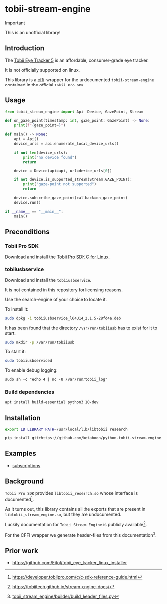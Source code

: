 # tobii-stream-engine

> [!IMPORTANT]
> This is an unofficial library!

## Introduction

The [Tobii Eye Tracker 5](https://gaming.tobii.com/product/eye-tracker-5/) is an affordable, consumer-grade eye tracker.

It is not officially supported on linux.

This library is a [cffi](https://cffi.readthedocs.io/en/stable/)-wrapper for the undocumented `tobii-stream-engine` contained in the official `Tobii Pro SDK`.

## Usage

```python
from tobii_stream_engine import Api, Device, GazePoint, Stream

def on_gaze_point(timestamp: int, gaze_point: GazePoint) -> None:
    print(f"{gaze_point=}")

def main() -> None:
    api = Api()
    device_urls = api.enumerate_local_device_urls()

    if not len(device_urls):
        print("no device found")
        return

    device = Device(api=api, url=device_urls[0])

    if not device.is_supported_stream(Stream.GAZE_POINT):
        print("gaze-point not supported")
        return

    device.subscribe_gaze_point(callback=on_gaze_point)
    device.run()

if __name__ == "__main__":
    main()
```

## Preconditions

### Tobii Pro SDK

Download and install the [Tobii Pro SDK C for Linux](https://connect.tobii.com/s/sdk-c-linux-form).

### tobiiusbservice

Download and install the `tobiiusbservice`.

It is not contained in this repository for licensing reasons.

Use the search-engine of your choice to locate it.

To install it:
```sh
sudo dpkg -i tobiiusbservice_l64U14_2.1.5-28fd4a.deb
```

It has been found that the directory `/var/run/tobiiusb` has to exist for it to start.
```sh
sudo mkdir -p /var/run/tobiiusb
```

To start it:
```sh
sudo tobiiusbserviced
```

To enable debug logging:
```
sudo sh -c "echo 4 | nc -U /var/run/tobii_log"
```

### Build dependencies

```sh
apt install build-essential python3.10-dev
```

## Installation

```sh
export LD_LIBRARY_PATH=/usr/local/lib/libtobii_research

pip install git+https://github.com/betaboon/python-tobii-stream-engine.git
```

## Examples

- [subscriptions](./examples/subscriptions.py)

## Background

`Tobii Pro SDK` provides `libtobii_research.so` whose interface is documented[^1].

As it turns out, this library contains all the exports that are present in `libtobii_stream_engine.so`, but they are undocumented.

Luckily documentation for `Tobii Stream Engine` is publicly available[^2].

For the CFFI wrapper we generate header-files from this documentation[^3].

[^1]: https://developer.tobiipro.com/c/c-sdk-reference-guide.html
[^2]: https://tobiitech.github.io/stream-engine-docs/
[^3]: [tobii_stream_engine/builder/build_header_files.py](https://github.com/betaboon/python-tobii-stream-engine/blob/main/tobii_stream_engine/builder/build_header_files.py)

## Prior work

- https://github.com/Eitol/tobii_eye_tracker_linux_installer

